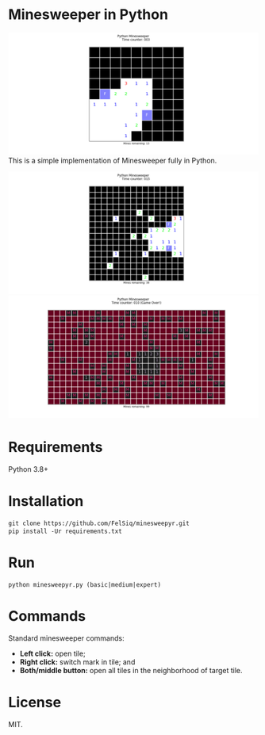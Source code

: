 # Minesweeper in Python
![Python minesweeper ('easy' difficult)](images/ms1.png)
This is a simple implementation of Minesweeper fully in Python.

<img alt="Python minesweeper ('medium' difficult)" src="images/ms2.png" width="960" />
<img alt="Python minesweeper ('expert' difficult)" src="images/ms3.png" width="960" />

# Requirements
Python 3.8+

# Installation
```
git clone https://github.com/FelSiq/minesweepyr.git
pip install -Ur requirements.txt
```

# Run
```
python minesweepyr.py (basic|medium|expert)
```

# Commands
Standard minesweeper commands:
- **Left click:** open tile;
- **Right click:** switch mark in tile; and
- **Both/middle button:** open all tiles in the neighborhood of target tile.

# License
MIT.
